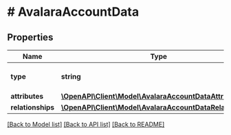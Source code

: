 # # AvalaraAccountData

## Properties

Name | Type | Description | Notes
------------ | ------------- | ------------- | -------------
**type** | **string** | The resource&#39;s type |
**attributes** | [**\OpenAPI\Client\Model\AvalaraAccountDataAttributes**](AvalaraAccountDataAttributes.md) |  |
**relationships** | [**\OpenAPI\Client\Model\AvalaraAccountDataRelationships**](AvalaraAccountDataRelationships.md) |  | [optional]

[[Back to Model list]](../../README.md#models) [[Back to API list]](../../README.md#endpoints) [[Back to README]](../../README.md)
